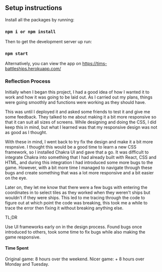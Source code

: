 ## Setup instructions 

Install all the packages by running: 

### `npm i or npm install`

Then to get the development server up run: 

### `npm start`

Alternatively, you can view the app on https://tims-battleships.herokuapp.com/


### Reflection Process

Initially when I began this project, I had a good idea of how I wanted it to work and how it was going to be laid out. 
As I carried out my plans, things were going smoothly and functions were working as they should have. 

This was until I deployed it and asked some friends to test it and give me some feedback. They talked to me about making it a bit more responsive so that it can suit all sizes of screens. 
While designing and doing the CSS, I did keep this in mind, but what I learned was that my responsive design was not as good as I thought.  

With these in mind, I went back to try fix the design and make it a bit more respnsive. I thought this would be a good time to learn a new CSS framework, so I installed Chakra UI and gave that a go. It was difficult to integrate Chakra into something that I had already built with React, CSS and HTML, and during this integration I had introduced some more bugs to the game. 
However, with a bit more time I managed to navigate through these bugs and create something that was a lot more responsive and a bit easier on the eye. 


Later on, they let me know that there were a few bugs with entering the coordinates in to select tiles as they worked when they weren't ships but wouldn't if they were ships. 
This led to me tracing through the code to figure out at which point the code was breaking, this took me a while to trace the error then fixing it without breaking anything else. 

TL;DR 

Use UI frameworks early on in the design process. 
Found bugs once introduced to others, took some time to fix bugs while also making the game responsive. 

#### Time Spent

Original game: 8 hours over the weekend. 
Nicer game: + 8 hours over Monday and Tuesday. 